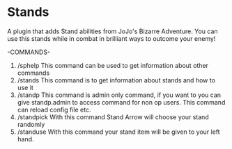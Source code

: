 # Stands
A plugin that adds Stand abilities from JoJo's Bizarre Adventure. You can use this stands while in combat in brilliant ways to outcome your enemy!

-COMMANDS-
1. /sphelp This command can be used to get information about other commands
2. /stands <StandName> This command is to get information about stands and how to use it
3. /standp This command is admin only command, if you want to you can give standp.admin to access command for non op users. This command can reload config file etc.
4. /standpick With this command Stand Arrow will choose your stand randomly
5. /standuse With this command your stand item will be given to your left hand.
